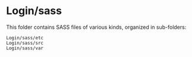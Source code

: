 # Login/sass

This folder contains SASS files of various kinds, organized in sub-folders:

    Login/sass/etc
    Login/sass/src
    Login/sass/var

